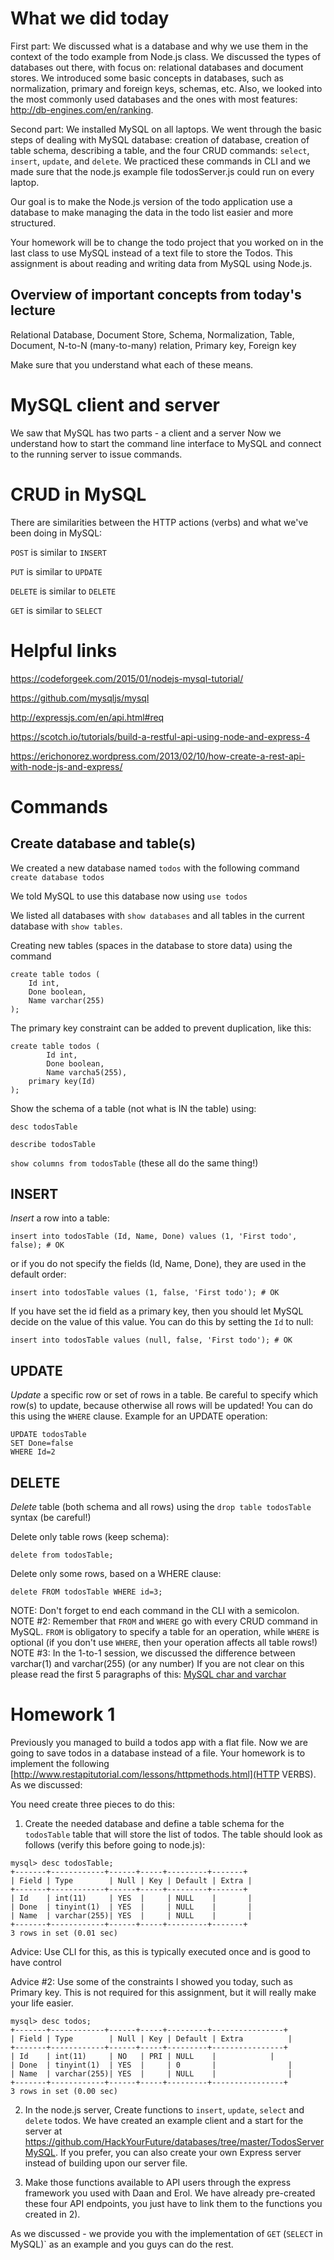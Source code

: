 # What we did today 

First part: We discussed what is a database and why we use them in the context of the todo example from Node.js class. We discussed the types of databases out there, with focus on: relational databases and document stores. We introduced some basic concepts in databases, such as normalization, primary and foreign keys, schemas, etc. Also, we looked into the most commonly used databases and the ones with most features: http://db-engines.com/en/ranking.

Second part: We installed MySQL on all laptops. We went through the basic steps of dealing with MySQL database: creation of database, creation of table schema, describing a table, and the four CRUD commands: `select`, `insert`, `update`, and `delete`. We practiced these commands in CLI and we made sure that the node.js example file todosServer.js could run on every laptop.

Our goal is to make the Node.js version of the todo application use a database to make managing the data 
in the todo list easier and more structured. 

Your homework will be to change the todo project that you worked on in the last class to use MySQL instead of a text file to store the Todos.
This assignment is about reading and writing data from MySQL using Node.js.

## Overview of important concepts from today's lecture
Relational Database, Document Store, Schema, Normalization, Table, Document, N-to-N (many-to-many) relation, Primary key, Foreign key

Make sure that you understand what each of these means.

# MySQL client and server 
We saw that MySQL has two parts - a client and a server 
Now we understand how to start the command line interface to MySQL and connect to the running server to issue commands.

# CRUD in MySQL

There are similarities between the HTTP actions (verbs) and what we've been doing in MySQL:

`POST` is similar to `INSERT`

`PUT` is similar to `UPDATE`

`DELETE` is similar to `DELETE`

`GET` is similar to `SELECT`

# Helpful links 

https://codeforgeek.com/2015/01/nodejs-mysql-tutorial/

https://github.com/mysqljs/mysql

http://expressjs.com/en/api.html#req

https://scotch.io/tutorials/build-a-restful-api-using-node-and-express-4

https://erichonorez.wordpress.com/2013/02/10/how-create-a-rest-api-with-node-js-and-express/

# Commands

## Create database and table(s)

We created a new database named `todos` with the following command
`create database todos`

We told MySQL to use this database now using
`use todos`

We listed all databases with `show databases` and all tables in the current database with `show tables`.

Creating new tables (spaces in the database to store data) using the command
```
create table todos (
	Id int, 
	Done boolean, 
	Name varchar(255)
);
```

The primary key constraint can be added to prevent duplication, like this:
```
create table todos (
        Id int,
        Done boolean,
        Name varcha5(255),
	primary key(Id)
);
```
Show the schema of a table (not what is IN the table) using:

`desc todosTable`

`describe todosTable`

`show columns from todosTable`
(these all do the same thing!)

## INSERT

*Insert* a row into a table:
```
insert into todosTable (Id, Name, Done) values (1, 'First todo', false); # OK
```

or if you do not specify the fields (Id, Name, Done), they are used in the default order:

```
insert into todosTable values (1, false, 'First todo'); # OK
```

If you have set the id field as a primary key, then you should let MySQL decide on the value of this value. You can do this by setting the `Id` to null:
```
insert into todosTable values (null, false, 'First todo'); # OK
```

## UPDATE

*Update* a specific row or set of rows in a table. Be careful to specify which row(s) to update, because otherwise all rows will be updated! You can do this using the `WHERE` clause. Example for an UPDATE operation:

```
UPDATE todosTable
SET Done=false
WHERE Id=2
```

## DELETE

*Delete* table (both schema and all rows) using the `drop table todosTable` syntax (be careful!)

Delete only table rows (keep schema):
```
delete from todosTable;
```

Delete only some rows, based on a WHERE clause:
```
delete FROM todosTable WHERE id=3;
```

  NOTE: Don't forget to end each command in the CLI with a semicolon.
  NOTE #2: Remember that `FROM` and `WHERE` go with every CRUD command in MySQL. `FROM` is obligatory to specify a table for an operation, while `WHERE` is optional (if you don't use `WHERE`, then your operation affects all table rows!)
  NOTE #3: In the 1-to-1 session, we discussed the difference between varchar(1) and varchar(255) (or any number)
If you are not clear on this please read the first 5 paragraphs of this:
[MySQL char and varchar](http://dev.mysql.com/doc/refman/5.7/en/char.html)

# Homework 1

Previously you managed to build a todos app with a flat file. Now we are going to save todos in a database instead of a file.
Your homework is to implement the following [http://www.restapitutorial.com/lessons/httpmethods.html](HTTP VERBS). As we discussed:

You need create three pieces to do this:
1) Create the needed database and define a table schema for the `todosTable` table that will store the list of todos.
The table should look as follows (verify this before going to node.js):
```
mysql> desc todosTable;
+-------+------------+------+-----+---------+-------+
| Field | Type        | Null | Key | Default | Extra |
+-------+------------+------+-----+---------+-------+
| Id    | int(11)     | YES  |     | NULL    |       |
| Done  | tinyint(1)  | YES  |     | NULL    |       |
| Name  | varchar(255)| YES  |     | NULL    |       |
+-------+------------+------+-----+---------+-------+
3 rows in set (0.01 sec)
```

Advice: Use CLI for this, as this is typically executed once and is good to have control

Advice #2: Use some of the constraints I showed you today, such as Primary key. This is not required for this assignment, but it will really make your life easier.

```
mysql> desc todos;
+-------+------------+------+-----+---------+----------------+
| Field | Type        | Null | Key | Default | Extra          |
+-------+------------+------+-----+---------+----------------+
| Id    | int(11)     | NO   | PRI | NULL    | 	 	      |
| Done  | tinyint(1)  | YES  |     | 0       |                |
| Name  | varchar(255)| YES  |     | NULL    |                |
+-------+------------+------+-----+---------+----------------+
3 rows in set (0.00 sec)
```

2) In the node.js server, Create functions to `insert`, `update`, `select` and `delete` todos. We have created an example client and a start for the server at https://github.com/HackYourFuture/databases/tree/master/TodosServerMySQL. If you prefer, you can also create your own Express server instead of building upon our server file.

3) Make those functions available to API users through the express framework you used with Daan and Erol. We have already pre-created these four API endpoints, you just have to link them to the functions you created in 2).

As we discussed - we provide you with the implementation of `GET` (`SELECT` in MySQL)` as an example and you guys can do the rest.
